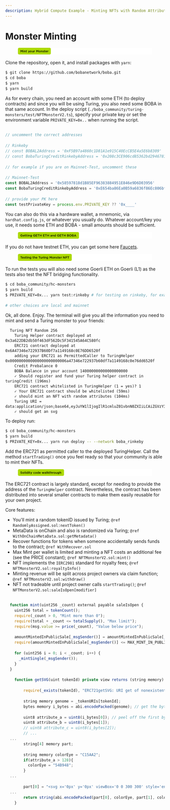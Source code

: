 ```yaml
---
description: Hybrid Compute Example - Minting NFTs with Random Attributes
---
```


# Monster Minting

<figure><img src="../../../assets/mint your monster.png" alt=""><figcaption></figcaption></figure>

Clone the repository, open it, and install packages with `yarn`:

```bash
$ git clone https://github.com/bobanetwork/boba.git
$ cd boba
$ yarn
$ yarn build
```

As for every chain, you need an account with some ETH (to deploy contracts) and since you will be using Turing, you also need some BOBA in that same account. In the deploy script (`./boba_community/turing-monsters/test/NFTMonsterV2.ts`), specify your private key or set the environment variable `PRIVATE_KEY=0x..` when running the script.

```javascript

// uncomment the correct addresses

// Rinkeby
// const BOBAL2Address = '0xF5B97a4860c1D81A1e915C40EcCB5E4a5E6b8309'
// const BobaTuringCreditRinkebyAddress = '0x208c3CE906cd85362bd29467819d3AcbE5FC1614'

// for example if you are on Mainnet-Test, uncomment these

// Mainnet-Test
const BOBAL2Address = '0x58597818d1B85EF96383884951E846e9D6D03956'
const BobaTuringCreditRinkebyAddress = '0xE654ba86Ea0B59a6836f86Ec806bfC9449D0aD0A'

// provide your PK here
const testPrivateKey = process.env.PRIVATE_KEY ?? '0x____'

```

You can also do this via a hardware wallet, a mnemonic, via `hardhat.config.js`, or whatever you usually do. Whatever account/key you use, it needs some ETH and BOBA - small amounts should be sufficient.

<figure><img src="../../../assets/getting geth eth and geth boba.png" alt=""><figcaption></figcaption></figure>

If you do not have testnet ETH, you can get some here [Faucets](https://docs.boba.network/developer/faucets).

<figure><img src="../../../assets/testing the turing monster nft.png" alt=""><figcaption></figcaption></figure>

To run the tests you will also need some Goerli ETH on Goerli (L1) as the tests also test the NFT bridging functionality.

```bash
$ cd boba_community/hc-monsters
$ yarn build
$ PRIVATE_KEY=0x... yarn test:rinkeby # for testing on rinkeby, for example

# other choices are local and mainnet
```

Ok, all done. Enjoy. The terminal will give you all the information you need to mint and send a Turing monster to your friends:

```
  Turing NFT Random 256
    Turing Helper contract deployed at 0x3a622DB2db50f463dF562Dc5F341545A64C580fc
    ERC721 contract deployed at 0x6A47346e722937B60Df7a1149168c0E76DD6520f
    adding your ERC721 as PermittedCaller to TuringHelper 0x0000000000000000000000006a47346e722937b60df7a1149168c0e76dd6520f
    Credit Prebalance 0
    BOBA Balance in your account 140000000000000000000
    ✓ Should register and fund your Turing helper contract in turingCredit (196ms)
    ERC721 contract whitelisted in TuringHelper (1 = yes)? 1
    ✓ Your ERC721 contract should be whitelisted (59ms)
    ✓ should mint an NFT with random attributes (104ms)
    Turing URI = data:application/json;base64,eyJuYW1lIjogIlR1cmluZ01vbnN0ZXIiLCAiZGVzY3JpcHRpb24iOiAiQm9vb29Ib29vbyIsICJpbWFnIn0=
    ✓ should get an svg

```

To deploy run:

```bash
$ cd boba_community/hc-monsters
$ yarn build
$ PRIVATE_KEY=0x... yarn run deploy -- --network boba_rinkeby
```

Add the ERC721 as permitted caller to the deployed TuringHelper. Call the method `startTrading()` once you feel ready so that your community is able to mint their NFTs.

<figure><img src="../../../assets/solidity code walkthrough.png" alt=""><figcaption></figcaption></figure>

The ERC721 contract is largely standard, except for needing to provide the address of the `TuringHelper` contract. Nevertheless, the contract has been distributed into several smaller contracts to make them easily reusable for your own project.

Core features:

* You'll mint a random tokenID issued by Turing; `@ref RandomlyAssigned.sol:nextToken()`
* MetaData is onChain and also is randomized via Turing; `@ref WithOnChainMetaData.sol:getMetadata()`
* Recover functions for tokens when someone accidentally sends funds to the contract; `@ref WithRecover.sol`
* Max Mint per wallet is limited and minting a NFT costs an additional fee (see the PRICE constant); `@ref NFTMonsterV2.sol:mint()`
* NFT implements the `IERC2981` standard for royalty fees; `@ref NFTMonsterV2.sol:royaltyInfo()`
* Minting revenue will be split across project owners via claim function; `@ref NFTMonsterV2.sol:withdraw()`
* NFT not tradeable until project owner calls `startTrading()`; `@ref NFTMonsterV2.sol:saleIsOpen[modifier]`

```javascript

  function mint(uint256 _count) external payable saleIsOpen {
    uint256 total = tokenCount();
    require(_count > 0, "Mint more than 0");
    require(total + _count <= totalSupply(), "Max limit");
    require(msg.value >= price(_count), "Value below price");

    amountMintedInPublicSale[_msgSender()] = amountMintedInPublicSale[_msgSender()] + _count;
    require(amountMintedInPublicSale[_msgSender()] <= MAX_MINT_IN_PUBLIC);

    for (uint256 i = 0; i < _count; i++) {
      _mintSingle(_msgSender());
    }
  }

    function getSVG(uint tokenId) private view returns (string memory) {

        require(_exists(tokenId), "ERC721getSVG: URI get of nonexistent token");

        string memory genome = _tokenURIs[tokenId];
        bytes memory i_bytes = abi.encodePacked(genome); // get the bytes

        uint8 attribute_a = uint8(i_bytes[0]); // peel off the first byte (0-255)
        uint8 attribute_b = uint8(i_bytes[1]);
        // uint8 attribute_c = uint8(i_bytes[2]);
        // ...
  ...
        string[4] memory part;

        string memory colorEye = "C15AA2";
        if(attribute_a > 128){
          colorEye = "54B948";
        }
  ...

        part[0] = "<svg x='0px' y='0px' viewBox='0 0 300 300' style='enable-background:new 0 0 300 300;' xml:space='preserve'><style type='text/css'>.st0{fill:#";
  ...
        return string(abi.encodePacked(part[0], colorEye, part[1], colorBody, part[2], part[3]));
    }
```
